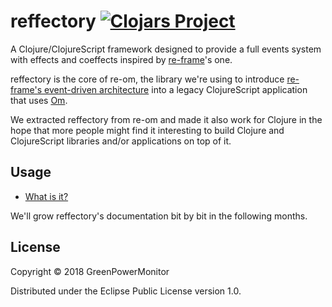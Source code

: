 # reffectory [![Clojars Project](https://img.shields.io/clojars/v/greenpowermonitor/reffectory.svg)](https://clojars.org/greenpowermonitor/reffectory)

A Clojure/ClojureScript framework designed to provide a full events system with effects
and coeffects inspired by [re-frame](https://github.com/Day8/re-frame)'s one.

reffectory is the core of re-om, the library we're using to introduce [re-frame's event-driven architecture](https://github.com/Day8/re-frame#why-should-you-care)
into a legacy ClojureScript application that uses [Om](https://github.com/omcljs/om).

We extracted reffectory from re-om and made it also work for Clojure in the hope that more people
might find it interesting to build Clojure and ClojureScript libraries and/or applications on top of it.

## Usage
* [What is it?](https://github.com/GreenPowerMonitor/reffectory/blob/master/docs/what-is-it.md)

We'll grow reffectory's documentation bit by bit in the following months.

## License

Copyright © 2018 GreenPowerMonitor

Distributed under the Eclipse Public License version 1.0.
